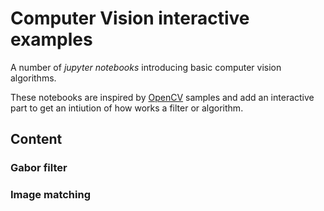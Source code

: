 # Computer Vision interactive examples

A number of *jupyter notebooks* introducing basic computer vision algorithms.

These notebooks are inspired by [OpenCV](https://github.com/opencv/opencv/blob/master/samples) samples and add an interactive part to get an intiution of how works a filter or algorithm.



## Content

### Gabor filter



### Image matching
